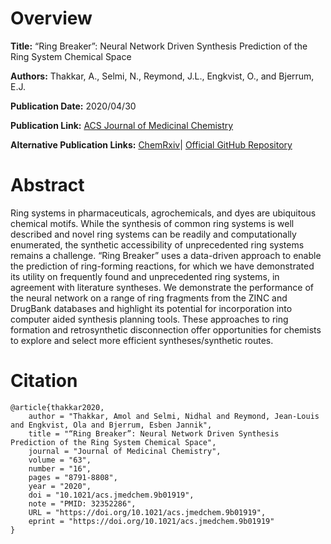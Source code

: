 # Overview
**Title:**
“Ring Breaker”: Neural Network Driven Synthesis Prediction of the Ring System Chemical Space

**Authors:**
Thakkar, A., Selmi, N., Reymond, J.L., Engkvist, O., and Bjerrum, E.J.

**Publication Date:**
2020/04/30

**Publication Link:**
[ACS Journal of Medicinal Chemistry](https://pubs.acs.org/doi/10.1021/acs.jmedchem.9b01919)

**Alternative Publication Links:**
[ChemRxiv](https://chemrxiv.org/engage/chemrxiv/article-details/60c74a97702a9b4a6d18b2a8)|
[Official GitHub Repository](https://github.com/reymond-group/RingBreaker)


# Abstract
Ring systems in pharmaceuticals, agrochemicals, and dyes are ubiquitous chemical motifs. 
While the synthesis of common ring systems is well described and novel ring systems can be readily and computationally enumerated, the synthetic accessibility of unprecedented ring systems remains a challenge. 
“Ring Breaker” uses a data-driven approach to enable the prediction of ring-forming reactions, for which we have demonstrated its utility on frequently found and unprecedented ring systems, in agreement with literature syntheses. 
We demonstrate the performance of the neural network on a range of ring fragments from the ZINC and DrugBank databases and highlight its potential for incorporation into computer aided synthesis planning tools. These approaches to ring formation and retrosynthetic disconnection offer opportunities for chemists to explore and select more efficient syntheses/synthetic routes.


# Citation
```
@article{thakkar2020,
    author = "Thakkar, Amol and Selmi, Nidhal and Reymond, Jean-Louis and Engkvist, Ola and Bjerrum, Esben Jannik",
    title = "“Ring Breaker”: Neural Network Driven Synthesis Prediction of the Ring System Chemical Space",
    journal = "Journal of Medicinal Chemistry",
    volume = "63",
    number = "16",
    pages = "8791-8808",
    year = "2020",
    doi = "10.1021/acs.jmedchem.9b01919",
    note = "PMID: 32352286",
    URL = "https://doi.org/10.1021/acs.jmedchem.9b01919",
    eprint = "https://doi.org/10.1021/acs.jmedchem.9b01919"
}
```
